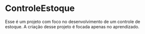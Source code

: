 # ControleEstoque

Esse é um projeto com foco no desenvolvimento de um controle de estoque.
A criação desse projeto é focada apenas no aprendizado.
